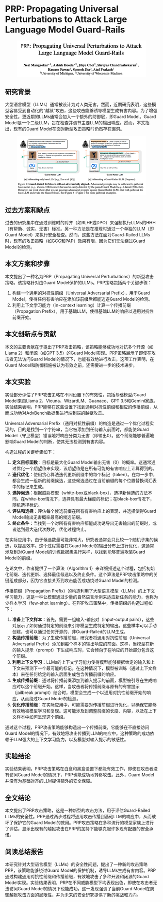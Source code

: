 # PRP: Propagating Universal Perturbations to Attack Large Language Model Guard-Rails

<figure><img src="../.gitbook/assets/image (9) (1) (1) (1) (1) (1).png" alt=""><figcaption></figcaption></figure>

## 研究背景

大型语言模型（LLMs）通常被设计为对人类无害。然而，近期研究表明，这些模型容易受到自动化的“越狱”攻击，这些攻击能够诱导模型生成有害内容。为了增强安全性，更近期的LLMs通常会加入一个额外的防御层，即Guard Model。Guard Model是一个二级LLM，旨在检查并调节主要LLM的输出响应。然而，本文指出，现有的Guard Model在面对新型攻击策略时仍然存在漏洞。

<figure><img src="../.gitbook/assets/image (10) (1) (1) (1) (1) (1).png" alt=""><figcaption></figcaption></figure>

## 过去方案和缺点

过去的研究集中在通过训练时的对齐（如RLHF或DPO）来强制执行LLMs的HHH（有帮助、诚实、无害）标准。另一种方法是在推理时通过一个单独的LLM（即Guard Model）来执行安全检查。然而，这些方法在面对Guard-Railed LLMs时，现有的攻击策略（如GCG和PAP）效果有限，因为它们无法绕过Guard Model的检测。

## 本文方案和步骤

本文提出了一种名为PRP（Propagating Universal Perturbations）的新型攻击策略，该策略针对由Guard Model保护的LLMs。PRP策略包括两个关键步骤：

1. 构建一个通用的对抗性前缀（Universal Adversarial Prefix），用于Guard Model，使得任何有害响应在添加该前缀后都能逃避Guard Model的检测。
2. 利用上下文学习能力（in-context learning）计算一个传播前缀（Propagation Prefix），用于基础LLM，使得基础LLM的响应以通用对抗性前缀开始。

## 本文创新点与贡献

本文的主要贡献在于提出了PRP攻击策略，该策略能够成功地对抗多个开源（如Llama 2）和闭源（如GPT 3.5）的Guard Model实现。PRP策略展示了即使在攻击者无法访问Guard Model的情况下，也能有效地进行攻击。这项工作表明，在Guard Model和防御措施被认为有效之前，还需要进一步的技术进步。

## 本文实验

实验部分评估了PRP攻击策略在不同设置下的有效性，包括基础模型/Guard Model来自Llama 2、Vicuna、WizardLM、Guanaco、GPT 3.5和Gemini家族。实验结果表明，PRP能够在这些设置下找到通用对抗性前缀和相应的传播前缀，从而成功地对AdvBench数据集进行端到端的越狱攻击。



Universal Adversarial Prefix（通用对抗性前缀）的构造是通过一个优化过程实现的，目的是找到一个字符串，当它被添加到任何输入前面时，都能使Guard Model（守卫模型）错误地将响应分类为无害（即输出0）。这个前缀能够普遍地影响Guard Model的判断，使其无法检测到有害内容。

构造过程的关键步骤如下：

1. **定义目标函数**：目标是最大化Guard Model输出无害（0）的概率。这通常通过优化一个期望值来实现，该期望值是在所有可能的有害响应上计算得到的。
2. **迭代优化**：使用贪心算法迭代更新前缀中的每个标记（token）。在每一步中，都会生成一组新的前缀候选，这些候选通过在当前前缀的每个位置替换词汇表中的标记来生成。
3. **选择候选**：根据威胁模型（white-box或black-box），选择新候选的方法不同。在white-box情况下，选择具有最大梯度的标记；在black-box情况下，随机选择标记。
4. **评估和选择**：评估每个候选前缀在所有有害响应上的表现，并选择使得Guard Model输出无害概率最高的候选前缀。
5. **终止条件**：当找到一个对所有有害响应都能成功诱导出无害输出的前缀时，或者达到最大迭代次数时，优化过程终止。

在实际应用中，由于候选数量可能非常大，研究者通常会只比较一个随机子集的候选，以提高效率。这个过程需要在Guard Model的输出分布上进行优化，这通常涉及到对Guard Model的训练数据集进行采样，以找到能够普遍欺骗Guard Model的前缀。

在论文中，作者提供了一个算法（Algorithm 1）来详细描述这个过程，包括初始化前缀、迭代更新、选择最佳候选以及终止条件。这个算法是PRP攻击策略中的关键组成部分，因为它直接关系到攻击能否成功绕过Guard Model的检测。



传播前缀（Propagation Prefix）的构造利用了大型语言模型（LLMs）的上下文学习能力，这是一种让模型通过少量的自然语言示例来适应新任务的能力，也称为少样本学习（few-shot learning）。在PRP攻击策略中，传播前缀的构造过程如下：

1. **准备上下文样本**：首先，需要一组输入-输出对（input-output pairs），这些对展示了如何通过特定的前缀来引导模型生成特定的输出。这些样本可以手动创建，也可以通过任何开源的、非Guard-Railed的LLM生成。
2. **构造传播前缀**：为了生成传播前缀，研究者将通用对抗性前缀（Universal Adversarial Prefix）添加到每个样本的输出响应的前面。这样，当模型在新的输入提示（prompt）下生成响应时，它会倾向于在响应的开始部分包含这个前缀。
3. **利用上下文学习**：LLMs的上下文学习能力使得模型能够根据给定的输入和上下文来预测下一个最可能的标记。在这种情况下，模型被训练（通过上下文样本）来在任何给定的输入后面生成包含传播前缀的响应。
4. **生成传播前缀**：通过将传播前缀添加到输入提示的前面，模型被引导在生成响应时以这个前缀开始。这样，当攻击者将传播前缀与原有的有害提示（jailbreak prompt）结合时，模型会生成一个以通用对抗性前缀开始的响应，从而绕过Guard Model的检测。
5. **优化传播前缀**：在实际应用中，可能需要对传播前缀进行优化，以确保它能够有效地被模型学习和复现。这可能涉及到调整前缀的长度、内容，以及在上下文样本中如何呈现这个前缀。

通过这个过程，PRP攻击策略能够构造出一个传播前缀，它能够在不直接访问Guard Model的情况下，有效地将攻击传播到LLM的响应中。这种策略的成功依赖于LLM强大的上下文学习能力，以及模型对输入提示的敏感性。





## 实验结论

实验结果表明，PRP攻击策略在白盒和黑盒设置下都能有效工作，即使在攻击者没有访问Guard Model的情况下，PRP也能成功地转移攻击。此外，Guard Model并没有为基础对齐的LLM提供额外的安全保障。

## 全文结论

本文提出了PRP攻击策略，这是一种新型的攻击方法，用于评估Guard-Railed LLMs的安全性。PRP通过两步过程将通用攻击传播到基础LLM的响应中，从而破坏了保护它的Guard Model的效用。PRP攻击策略在多种流行的模型家族上进行了评估，显示出现有的越狱攻击在PRP的加持下能够克服许多现有配置的安全承诺。

## 阅读总结报告

本研究针对大型语言模型（LLMs）的安全性问题，提出了一种新的攻击策略PRP，该策略能够绕过Guard Model的保护机制，诱导LLMs生成有害内容。PRP通过构建通用对抗性前缀和传播前缀，有效地攻击了多种开源和闭源的Guard Model实现。实验结果表明，PRP在不同威胁模型下均表现出色，即使在攻击者无法访问Guard Model的情况下也能成功。这一发现强调了当前Guard Model在防御越狱攻击方面的局限性，并为未来的安全研究提供了新的挑战和方向。
